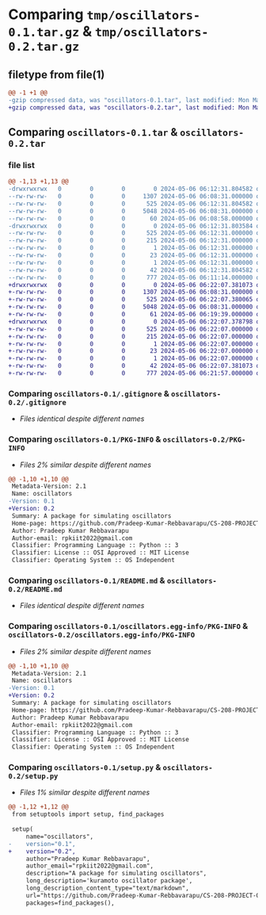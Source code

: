 # Comparing `tmp/oscillators-0.1.tar.gz` & `tmp/oscillators-0.2.tar.gz`

## filetype from file(1)

```diff
@@ -1 +1 @@
-gzip compressed data, was "oscillators-0.1.tar", last modified: Mon May  6 06:12:31 2024, max compression
+gzip compressed data, was "oscillators-0.2.tar", last modified: Mon May  6 06:22:07 2024, max compression
```

## Comparing `oscillators-0.1.tar` & `oscillators-0.2.tar`

### file list

```diff
@@ -1,13 +1,13 @@
-drwxrwxrwx   0        0        0        0 2024-05-06 06:12:31.804582 oscillators-0.1/
--rw-rw-rw-   0        0        0     1307 2024-05-06 06:08:31.000000 oscillators-0.1/.gitignore
--rw-rw-rw-   0        0        0      525 2024-05-06 06:12:31.804582 oscillators-0.1/PKG-INFO
--rw-rw-rw-   0        0        0     5048 2024-05-06 06:08:31.000000 oscillators-0.1/README.md
--rw-rw-rw-   0        0        0       60 2024-05-06 06:08:58.000000 oscillators-0.1/__init__.py
-drwxrwxrwx   0        0        0        0 2024-05-06 06:12:31.803584 oscillators-0.1/oscillators.egg-info/
--rw-rw-rw-   0        0        0      525 2024-05-06 06:12:31.000000 oscillators-0.1/oscillators.egg-info/PKG-INFO
--rw-rw-rw-   0        0        0      215 2024-05-06 06:12:31.000000 oscillators-0.1/oscillators.egg-info/SOURCES.txt
--rw-rw-rw-   0        0        0        1 2024-05-06 06:12:31.000000 oscillators-0.1/oscillators.egg-info/dependency_links.txt
--rw-rw-rw-   0        0        0       23 2024-05-06 06:12:31.000000 oscillators-0.1/oscillators.egg-info/requires.txt
--rw-rw-rw-   0        0        0        1 2024-05-06 06:12:31.000000 oscillators-0.1/oscillators.egg-info/top_level.txt
--rw-rw-rw-   0        0        0       42 2024-05-06 06:12:31.804582 oscillators-0.1/setup.cfg
--rw-rw-rw-   0        0        0      777 2024-05-06 06:11:14.000000 oscillators-0.1/setup.py
+drwxrwxrwx   0        0        0        0 2024-05-06 06:22:07.381073 oscillators-0.2/
+-rw-rw-rw-   0        0        0     1307 2024-05-06 06:08:31.000000 oscillators-0.2/.gitignore
+-rw-rw-rw-   0        0        0      525 2024-05-06 06:22:07.380065 oscillators-0.2/PKG-INFO
+-rw-rw-rw-   0        0        0     5048 2024-05-06 06:08:31.000000 oscillators-0.2/README.md
+-rw-rw-rw-   0        0        0       61 2024-05-06 06:19:39.000000 oscillators-0.2/__init__.py
+drwxrwxrwx   0        0        0        0 2024-05-06 06:22:07.378798 oscillators-0.2/oscillators.egg-info/
+-rw-rw-rw-   0        0        0      525 2024-05-06 06:22:07.000000 oscillators-0.2/oscillators.egg-info/PKG-INFO
+-rw-rw-rw-   0        0        0      215 2024-05-06 06:22:07.000000 oscillators-0.2/oscillators.egg-info/SOURCES.txt
+-rw-rw-rw-   0        0        0        1 2024-05-06 06:22:07.000000 oscillators-0.2/oscillators.egg-info/dependency_links.txt
+-rw-rw-rw-   0        0        0       23 2024-05-06 06:22:07.000000 oscillators-0.2/oscillators.egg-info/requires.txt
+-rw-rw-rw-   0        0        0        1 2024-05-06 06:22:07.000000 oscillators-0.2/oscillators.egg-info/top_level.txt
+-rw-rw-rw-   0        0        0       42 2024-05-06 06:22:07.381073 oscillators-0.2/setup.cfg
+-rw-rw-rw-   0        0        0      777 2024-05-06 06:21:57.000000 oscillators-0.2/setup.py
```

### Comparing `oscillators-0.1/.gitignore` & `oscillators-0.2/.gitignore`

 * *Files identical despite different names*

### Comparing `oscillators-0.1/PKG-INFO` & `oscillators-0.2/PKG-INFO`

 * *Files 2% similar despite different names*

```diff
@@ -1,10 +1,10 @@
 Metadata-Version: 2.1
 Name: oscillators
-Version: 0.1
+Version: 0.2
 Summary: A package for simulating oscillators
 Home-page: https://github.com/Pradeep-Kumar-Rebbavarapu/CS-208-PROJECT-ODE-GRAPHER/module/oscillators.py
 Author: Pradeep Kumar Rebbavarapu
 Author-email: rpkiit2022@gmail.com
 Classifier: Programming Language :: Python :: 3
 Classifier: License :: OSI Approved :: MIT License
 Classifier: Operating System :: OS Independent
```

### Comparing `oscillators-0.1/README.md` & `oscillators-0.2/README.md`

 * *Files identical despite different names*

### Comparing `oscillators-0.1/oscillators.egg-info/PKG-INFO` & `oscillators-0.2/oscillators.egg-info/PKG-INFO`

 * *Files 2% similar despite different names*

```diff
@@ -1,10 +1,10 @@
 Metadata-Version: 2.1
 Name: oscillators
-Version: 0.1
+Version: 0.2
 Summary: A package for simulating oscillators
 Home-page: https://github.com/Pradeep-Kumar-Rebbavarapu/CS-208-PROJECT-ODE-GRAPHER/module/oscillators.py
 Author: Pradeep Kumar Rebbavarapu
 Author-email: rpkiit2022@gmail.com
 Classifier: Programming Language :: Python :: 3
 Classifier: License :: OSI Approved :: MIT License
 Classifier: Operating System :: OS Independent
```

### Comparing `oscillators-0.1/setup.py` & `oscillators-0.2/setup.py`

 * *Files 1% similar despite different names*

```diff
@@ -1,12 +1,12 @@
 from setuptools import setup, find_packages
 
 setup(
     name="oscillators",
-    version="0.1",
+    version="0.2",
     author="Pradeep Kumar Rebbavarapu",
     author_email="rpkiit2022@gmail.com",
     description="A package for simulating oscillators",
     long_description='kuramoto oscillator package',
     long_description_content_type="text/markdown",
     url="https://github.com/Pradeep-Kumar-Rebbavarapu/CS-208-PROJECT-ODE-GRAPHER/module/oscillators.py",
     packages=find_packages(),
```

